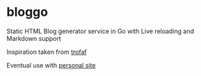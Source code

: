 # bloggo
Static HTML Blog generator service in Go with Live reloading and Markdown support

Inspiration taken from [trofaf](https://github.com/mna/trofaf)

Eventual use with [personal site](http://jahancherian.com)

